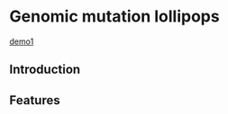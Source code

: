 # Genomic mutation lollipops

[demo1](https://bl.ocks.org/phoeguo/583a12e04c6b9d7ca1825cdbdc62f531)

## Introduction


## Features

